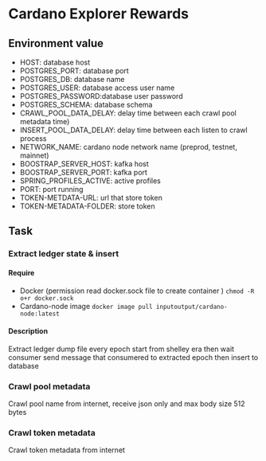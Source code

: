 # Cardano Explorer Rewards

## Environment value
- HOST: database host
- POSTGRES_PORT: database port
- POSTGRES_DB: database name
- POSTGRES_USER: database access user name
- POSTGRES_PASSWORD:database user password
- POSTGRES_SCHEMA: database schema
- CRAWL_POOL_DATA_DELAY: delay time between each crawl pool metadata time)
- INSERT_POOL_DATA_DELAY: delay time between each listen to crawl process
- NETWORK_NAME: cardano node network name (preprod, testnet, mainnet)
- BOOSTRAP_SERVER_HOST: kafka host
- BOOSTRAP_SERVER_PORT: kafka port
- SPRING_PROFILES_ACTIVE: active profiles
- PORT: port running
- TOKEN-METDATA-URL: url that store token
- TOKEN-METADATA-FOLDER: store token
## Task
### Extract ledger state & insert
#### Require 
 - Docker (permission read docker.sock file to create container ) ```chmod -R o+r docker.sock```
 - Cardano-node image ```docker image pull inputoutput/cardano-node:latest```
#### Description
 Extract ledger dump file every epoch start from shelley era then wait consumer send message that consumered to extracted epoch then insert to database
### Crawl pool metadata
 Crawl pool name from internet, receive json only and max body size 512 bytes
### Crawl token metadata
 Crawl token metadata from internet
